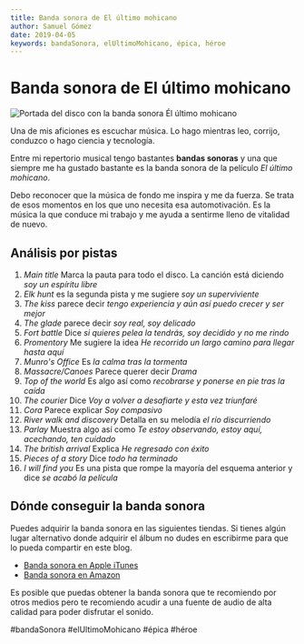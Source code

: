 ```yaml
---
title: Banda sonora de El último mohicano
author: Samuel Gómez
date: 2019-04-05
keywords: bandaSonora, elUltimoMohicano, épica, héroe
---
```


# Banda sonora de El último mohicano


![Portada del disco con la banda sonora Él último mohicano](https://images-na.ssl-images-amazon.com/images/I/81yGSabsVjL._SY355_.jpg)

Una de mis aficiones es escuchar música. Lo hago mientras leo, corrijo, conduzco o hago ciencia
y tecnología.

Entre mi repertorio musical tengo bastantes **bandas sonoras** y una que siempre me ha gustado bastante
es la banda sonora de la películo *El último mohicano*.

Debo reconocer que la música de fondo me inspira y me da fuerza. Se trata de esos momentos en los que uno necesita
esa automotivación. Es la música la que conduce mi trabajo y me ayuda a sentirme lleno de vitalidad de nuevo.

## Análisis por pistas

1. *Main title* Marca la pauta para todo el disco. La canción está diciendo *soy un espíritu libre*
2. *Elk hunt* es la segunda pista y me sugiere *soy un superviviente*
3. *The kiss* parece decir *tengo experiencia y aún así puedo crecer y ser mejor*
4. *The glade* parece decir *soy real, soy delicado*
5. *Fort battle* Dice *si quieres pelea la tendrás, soy decidido y no me rindo*
6. *Promentory* Me sugiere la idea *He recorrido un largo camino para llegar hasta aquí*
7. *Munro's Office* Es *la calma tras la tormenta*
8. *Massacre/Canoes* Parece querer decir *Drama*
9. *Top of the world* Es algo así como *recobrarse y ponerse en pie tras la caída*
10. *The courier* Dice *Voy a volver a desafiarte y esta vez triunfaré*
11. *Cora* Parece explicar *Soy compasivo*
12. *River walk and discovery* Detalla en su melodía *el río discurriendo*
13. *Parlay* Muestra algo así como *Te estoy observando, estoy aquí, acechando, ten cuidado*
14. *The british arrival* Explica *He regresado con éxito*
15. *Pieces of a story* Dice *todo ha terminado*
16. *I will find you* Es una pista que rompe la mayoría del esquema anterior y dice *se acabó la película*


## Dónde conseguir la banda sonora

Puedes adquirir la banda sonora en las siguientes tiendas. Si tienes algún lugar alternativo donde adquirir 
el álbum no dudes en escribirme para que lo pueda compartir en este blog.

- [Banda sonora en Apple iTunes](https://itunes.apple.com/es/album/last-of-the-mohicans-original-motion-picture-soundtrack/307374929)
- [Banda sonora en Amazon](https://www.amazon.es/Mohicans-Original-Motion-Picture-Soundtrack/dp/B008WE3IDM/ref=sr_1_5?__mk_es_ES=%C3%85M%C3%85%C5%BD%C3%95%C3%91&keywords=el+%C3%BAltimo+mohicano&qid=1554461098&s=gateway&sr=8-5)

Es posible que puedas obtener la banda sonora que te recomiendo por otros medios pero te recomiendo acudir a 
una fuente de audio de alta calidad para poder disfrutar el sonido.

#bandaSonora #elUltimoMohicano #épica #héroe